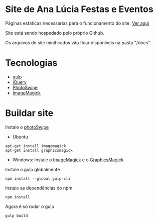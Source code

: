 # Site de Ana Lúcia Festas e Eventos
Páginas estáticas necessárias para o funcionamento do site. [Ver aqui](https://analuciafestaseeventos.com.br/)


Site está sendo hospedado pelo próprio Github.

Os arquivos do site minificados vão ficar disponíveis na pasta "/docs"

# Tecnologias
* [gulp](https://gulpjs.com/)
* [jQuery](https://jquery.com/)
* [PhotoSwipe](https://photoswipe.com/)
* [ImageMagick](https://imagemagick.org/script/download.php)

# Buildar site
Instale o [photoSwipe](https://photoswipe.com/)

* Ubuntu 
```
apt-get install imagemagick
apt-get install graphicsmagick
```

* Windows: Instale o [ImageMagick](https://imagemagick.org/script/download.php) e o [GraphicsMagick](ftp://ftp.graphicsmagick.org/pub/GraphicsMagick/windows/)


Instale o gulp globalmente

```
npm install --global gulp-cli
```

Instale as dependências do npm
```
npm install
```

Agora é só rodar o gulp
```
gulp build
```